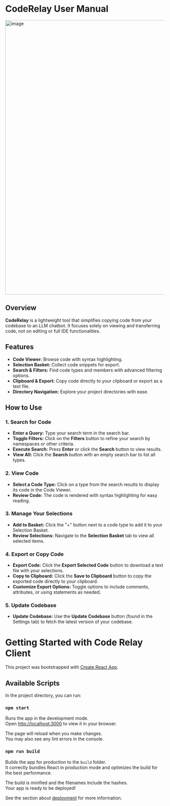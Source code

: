 # CodeRelay User Manual

<img width="864" alt="image" src="https://github.com/user-attachments/assets/8af29a88-4c3c-43b7-b055-f58a555677e4" />



## Overview
**CodeRelay** is a lightweight tool that simplifies copying code from your codebase to an LLM chatbot. It focuses solely on viewing and transferring code, not on editing or full IDE functionalities.

## Features
- **Code Viewer:** Browse code with syntax highlighting.
- **Selection Basket:** Collect code snippets for export.
- **Search & Filters:** Find code types and members with advanced filtering options.
- **Clipboard & Export:** Copy code directly to your clipboard or export as a text file.
- **Directory Navigation:** Explore your project directories with ease.

## How to Use

### 1. Search for Code
- **Enter a Query:** Type your search term in the search bar.
- **Toggle Filters:** Click on the **Filters** button to refine your search by namespaces or other criteria.
- **Execute Search:** Press **Enter** or click the **Search** button to view results.
- **View All:** Click the **Search** button with an empty search bar to list all types.


### 2. View Code
- **Select a Code Type:** Click on a type from the search results to display its code in the Code Viewer.
- **Review Code:** The code is rendered with syntax highlighting for easy reading.

### 3. Manage Your Selections
- **Add to Basket:** Click the "+" button next to a code type to add it to your Selection Basket.
- **Review Selections:** Navigate to the **Selection Basket** tab to view all selected items.

### 4. Export or Copy Code
- **Export Code:** Click the **Export Selected Code** button to download a text file with your selections.
- **Copy to Clipboard:** Click the **Save to Clipboard** button to copy the exported code directly to your clipboard.
- **Customize Export Options:** Toggle options to include comments, attributes, or using statements as needed.

### 5. Update Codebase
- **Update Codebase:** Use the **Update Codebase** button (found in the Settings tab) to fetch the latest version of your codebase.


# Getting Started with Code Relay Client

This project was bootstrapped with [Create React App](https://github.com/facebook/create-react-app).

## Available Scripts

In the project directory, you can run:

### `npm start`

Runs the app in the development mode.\
Open [http://localhost:3000](http://localhost:3000) to view it in your browser.

The page will reload when you make changes.\
You may also see any lint errors in the console.

### `npm run build`

Builds the app for production to the `build` folder.\
It correctly bundles React in production mode and optimizes the build for the best performance.

The build is minified and the filenames include the hashes.\
Your app is ready to be deployed!

See the section about [deployment](https://facebook.github.io/create-react-app/docs/deployment) for more information.


